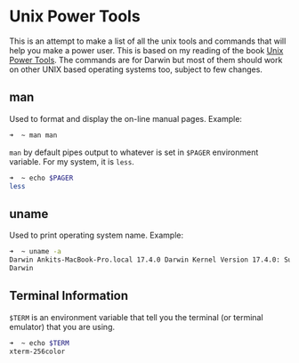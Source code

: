 # Unix Power Tools 
This is an attempt to make a list of all the unix tools and commands that will help you make a power user. 
This is based on my reading of the book [Unix Power Tools](https://www.goodreads.com/book/show/172314.UNIX_Power_Tools).
The commands are for Darwin but most of them should work on other UNIX based operating systems too, subject to few changes.

## man

Used to format and display the on-line manual pages. Example: 
```zsh
➜  ~ man man
```

`man` by default pipes output to whatever is set in `$PAGER` environment variable.
For my system, it is `less`.

```zsh
➜  ~ echo $PAGER
less
```

## uname

Used to print operating system name. Example:

```zsh
➜  ~ uname -a
Darwin Ankits-MacBook-Pro.local 17.4.0 Darwin Kernel Version 17.4.0: Sun Dec 17 09:19:54 PST 2017; root:xnu-4570.41.2~1/RELEASE_X86_64 x86_64
Darwin
```

## Terminal Information

`$TERM` is an environment variable that tell you the terminal (or terminal emulator) that you are using.

```zsh
➜  ~ echo $TERM
xterm-256color
```
